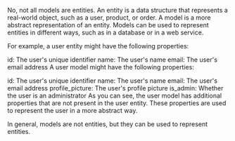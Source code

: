 No, not all models are entities. An entity is a data structure that represents a real-world object, such as a user, product, or order. A model is a more abstract representation of an entity. Models can be used to represent entities in different ways, such as in a database or in a web service.

For example, a user entity might have the following properties:

id: The user's unique identifier
name: The user's name
email: The user's email address
A user model might have the following properties:

id: The user's unique identifier
name: The user's name
email: The user's email address
profile_picture: The user's profile picture
is_admin: Whether the user is an administrator
As you can see, the user model has additional properties that are not present in the user entity. These properties are used to represent the user in a more abstract way.

In general, models are not entities, but they can be used to represent entities.